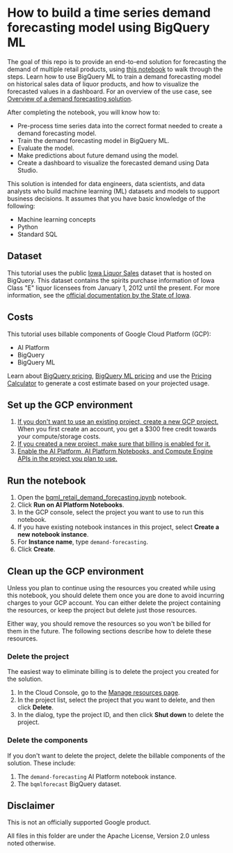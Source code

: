 # How to build a time series demand forecasting model using BigQuery ML

The goal of this repo is to provide an end-to-end solution for forecasting the demand of multiple retail products, using [this notebook](bqml_retail_demand_forecasting.ipynb) to walk through the steps. Learn how to use BigQuery ML to train a demand forecasting model on historical sales data of liquor products, and how to visualize the forecasted values in a dashboard. For an overview of the use case, see [Overview of a demand forecasting solution](https://cloud.google.com/architecture/demand-forecasting-overview).

After completing the notebook, you will know how to:

* Pre-process time series data into the correct format needed to create a demand forecasting model.
* Train the demand forecasting model in BigQuery ML.
* Evaluate the model.
* Make predictions about future demand using the model.
* Create a dashboard to visualize the forecasted demand using Data Studio.

This solution is intended for data engineers, data scientists, and data analysts
who build machine learning (ML) datasets and models to support business
decisions. It assumes that you have basic knowledge of the following:

* Machine learning concepts
* Python
* Standard SQL

## Dataset

This tutorial uses the public
[Iowa Liquor Sales](https://pantheon.corp.google.com/marketplace/product/iowa-department-of-commerce/iowa-liquor-sales)
dataset that is hosted on BigQuery. This dataset contains the
spirits purchase information of Iowa Class "E" liquor licensees from
January 1, 2012 until the present. For more information, see the
[official documentation by the State of Iowa](https://data.iowa.gov/Sales-Distribution/Iowa-Liquor-Sales/m3tr-qhgy).

## Costs 

This tutorial uses billable components of Google Cloud Platform (GCP):

* AI Platform
* BigQuery
* BigQuery ML

Learn about [BigQuery pricing](https://cloud.google.com/bigquery/pricing), [BigQuery ML
pricing](https://cloud.google.com/bigquery-ml/pricing) and use the [Pricing
Calculator](https://cloud.google.com/products/calculator/)
to generate a cost estimate based on your projected usage.

## Set up the GCP environment

1. [If you don't want to use an existing project, create a new GCP project.](https://console.cloud.google.com/cloud-resource-manager) When you first create an account, you get a $300 free credit towards your compute/storage costs.
1. [If you created a new project, make sure that billing is enabled for it.](https://cloud.google.com/billing/docs/how-to/modify-project)
1. [Enable the AI Platform, AI Platform Notebooks, and Compute Engine APIs in the project you plan to use.](https://console.cloud.google.com/flows/enableapi?apiid=ml.googleapis.com,notebooks.googleapis.com,compute_component)

## Run the notebook

1. Open the [bqml_retail_demand_forecasting.ipynb](bqml_retail_demand_forecasting.ipynb) notebook.
1. Click **Run on AI Platform Notebooks**.
2. In the GCP console, select the project you want to use to run this notebook.
3. If you have existing notebook instances in this project, select **Create a new notebook instance**.
4. For **Instance name**, type `demand-forecasting`.
5. Click **Create**.

## Clean up the GCP environment

Unless you plan to continue using the resources you created while using this notebook, you should delete them once you are done
to avoid incurring charges to your GCP account. You can either delete the project containing the resources, or
keep the project but delete just those resources.

Either way, you should remove the resources so you won't be billed for them in
the future. The following sections describe how to delete these resources.

### Delete the project

The easiest way to eliminate billing is to delete the project you created for
the solution.

1. In the Cloud Console, go to the [Manage resources page](https://pantheon.corp.google.com/cloud-resource-manager).
1. In the project list, select the project that you want to delete, and then click **Delete**.
1. In the dialog, type the project ID, and then click **Shut down** to delete the project.

### Delete the components

If you don't want to delete the project, delete the billable components of the solution.
These include:

1. The `demand-forecasting` AI Platform notebook instance.
2. The `bqmlforecast` BigQuery dataset.

## Disclaimer
This is not an officially supported Google product.

All files in this folder are under the Apache License, Version 2.0 unless noted otherwise.
